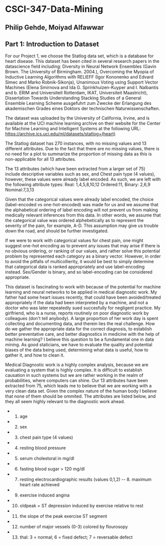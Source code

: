 # CSCI-347-Data-Mining

## Philip Gehde, Moiyad Alfawwar
## Part 1: Introduction to Dataset
For our Project 1, we choose the Statlog data set, which is a database for heart disease. This dataset has been cited in several research papers in the datascience field including: Diversity in Neural Network Ensembles (Gavin Brown. The University of Birmingham. 2004.), Overcoming the Myopia of Inductive Learning Algorithms with RELIEFF (Igor Kononenko and Edvard Simec and Marko Robnik-Sikonja), Unanimous Voting using Support Vector Machines (Elena Smirnova and Ida G. Sprinkhuizen-Kuyper and I. Nalbantis and b. ERIM and Universiteit Rotterdam, IKAT, Universiteit Maastricht), Dissertation Towards Understanding Stacking Studies of a General Ensemble Learning Scheme ausgefuhrt zum Zwecke der Erlangung des akademischen Grades eines Doktors der technischen Naturwissenschaften.

The dataset was uploaded by the University of California, Irvine, and is available at the UCI machine learning archive on their website for the Center for Machine Learning and Intelligent Systems at the following URL: https://archive.ics.uci.edu/ml/datasets/statlog+(heart)

The Statlog dataset has 270 instances, with no missing values and 13 different attributes. Due to the fact that there are no missing values, there is no need for a plot to summarize the proportion of missing data as this is non-applicable for all 13 attributes.

The 13 attributes (which have been extracted from a larger set of 75) include descriptive variables such as sex, and Chest pain type (4 values), however, these values were already label encoded. As such, we are left with the following attribute types: Real: 1,4,5,8,10,12 Ordered:11, Binary: 2,6,9 Nominal:7,3,13

Given that the categorical values were already label encoded, the choice (label-encoded vs one-hot-encoded) was made for us and we assume that the alphabetical ordering of label encoding will not prevent us from making medically relevant inferences from this data. In other words, we assume that the categorical value was ordered alphebetically as to represent the severity of the pain, for example, A-D. This assumption may give us trouble down the road, and should be further investigated.

If we were to work with categorical values for chest pain, one might suggest one-hot encoding as to prevent any issues that may arise if there is no obvious ordering, or ranking of our values, and rather solve this potential problem by represented each category as a binary vector. However, in order to avoid the pitfalls of multicollierity, it would be best to simply determine that categorical data is ranked appropriately and use label-encoding instead. Sex/Gender is binary, and so label-encoding can be considered appropriate.

This dataset is fascinating to work with because of the potential for machine learning and neural networks to be applied in medical diagnostic work. My father had some heart issues recently, that could have been avoided/treated appropriately if the data had been interpreted by a machine, and not a doctor who was later repeatedly sued succesfully for negligent practice. My girlfriend, who is a nurse, reports routinely on poor diagnostic work by colleagues (don't tell anybody). A large proportion of her work day is spent collecting and documenting data, and therein lies the real challenge. How do we gather the appropriate data for the correct diagnosis, to establish better preventative care, and better diagnostics in medicine with the help of machine learning? I believe this question to be a fundamental one in data mining. As good staticians, we have to evaluate the quality and potential biases of the data being used, determining what data is useful, how to gather it, and how to clean it.

Medical Diagnostic work is a highly complex analysis, because we are evaluating a system that is highly complex. It is difficult to establish causation in such systems but we are rather working in the realm of probabilities, where computers can shine. Our 13 attributes have been extracted from 75, which leads me to believe that we are working with a very clean data set. Given the complex nature of the human body I believe that none of them should be ommited. The attributes are listed below, and they all seem highly relevant to the diagnostic work ahead.

- 1. age
- 2. sex
- 3. chest pain type (4 values)
- 4. resting blood pressure
- 5. serum cholestoral in mg/dl
- 6. fasting blood sugar > 120 mg/dl
- 7. resting electrocardiographic results (values 0,1,2) -- 8. maximum heart rate achieved
- 9. exercise induced angina
- 10. oldpeak = ST depression induced by exercise relative to rest
- 11. the slope of the peak exercise ST segment
- 12. number of major vessels (0-3) colored by flourosopy
- 13. thal: 3 = normal; 6 = fixed defect; 7 = reversable defect
